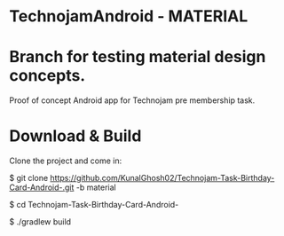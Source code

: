 # TechnojamAndroid - MATERIAL 

# Branch for testing material design concepts.

 Proof of concept Android app for Technojam pre membership task.
 
# Download & Build
Clone the project and come in:

$ git clone https://github.com/KunalGhosh02/Technojam-Task-Birthday-Card-Android-.git -b material

$ cd Technojam-Task-Birthday-Card-Android-

$ ./gradlew build
